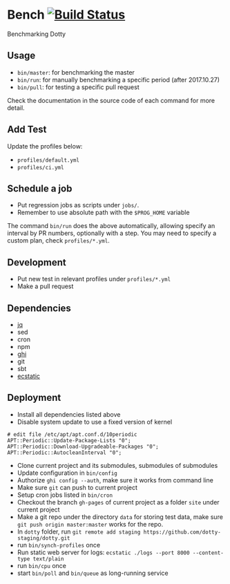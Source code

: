 # Bench [![Build Status](https://travis-ci.org/liufengyun/bench.svg?branch=master)](https://travis-ci.org/liufengyun/bench)

Benchmarking Dotty

## Usage

- `bin/master`: for benchmarking the master
- `bin/run`: for manually benchmarking a specific period (after 2017.10.27)
- `bin/pull`: for testing a specific pull request

Check the documentation in the source code of each command for more detail.

## Add Test

Update the profiles below:

- `profiles/default.yml`
- `profiles/ci.yml`

## Schedule a job

- Put regression jobs as scripts under `jobs/`.
- Remember to use absolute path with the `$PROG_HOME` variable

The command `bin/run` does the above automatically, allowing
specify an interval by PR numbers, optionally with a step.
You may need to specify a custom plan, check `profiles/*.yml`.

## Development

- Put new test in relevant profiles under `profiles/*.yml`
- Make a pull request

## Dependencies

- [jq](https://stedolan.github.io/jq)
- sed
- cron
- npm
- [ghi](https://github.com/stephencelis/ghi)
- git
- sbt
- [ecstatic](https://github.com/jfhbrook/node-ecstatic)

## Deployment

- Install all dependencies listed above
- Disable system update to use a fixed version of kernel

```
# edit file /etc/apt/apt.conf.d/10periodic
APT::Periodic::Update-Package-Lists "0";
APT::Periodic::Download-Upgradeable-Packages "0";
APT::Periodic::AutocleanInterval "0";
```

- Clone current project and its submodules, submodules of submodules
- Update configuration in `bin/config`
- Authorize `ghi config --auth`, make sure it works from command line
- Make sure `git` can push to current project
- Setup cron jobs listed in `bin/cron`
- Checkout the branch `gh-pages` of current project as a folder `site` under current project
- Make a git repo under the directory `data` for storing test data, make sure `git push origin master:master` works for the repo.
- In `dotty` folder, run `git remote add staging https://github.com/dotty-staging/dotty.git`
- run `bin/synch-profiles` once
- Run static web server for logs: `ecstatic ./logs --port 8000 --content-type text/plain`
- run `bin/cpu` once
- start `bin/poll` and `bin/queue` as long-running service
